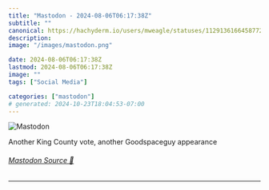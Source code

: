 ```yaml
---
title: "Mastodon - 2024-08-06T06:17:38Z"
subtitle: ""
canonical: https://hachyderm.io/users/mweagle/statuses/112913616645877224
description:
image: "/images/mastodon.png"

date: 2024-08-06T06:17:38Z
lastmod: 2024-08-06T06:17:38Z
image: ""
tags: ["Social Media"]

categories: ["mastodon"]
# generated: 2024-10-23T18:04:53-07:00
---
```

![Mastodon](/images/mastodon.png)

<p>Another King County vote, another Goodspaceguy appearance</p>


###### [Mastodon Source 🐘](https://hachyderm.io/@mweagle/112913616645877224)

___
